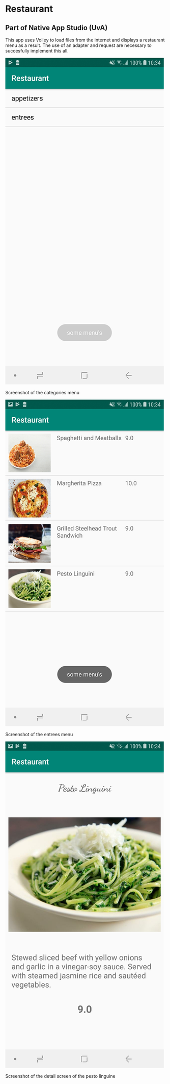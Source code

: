 # Restaurant
## Part of Native App Studio (UvA)

This app uses Volley to load files from the internet and displays a restaurant menu as a result.
The use of an adapter and request are necessary to succesfully implement this all.

![Alt Text](https://github.com/corne12345/Restaurant/blob/master/doc/Screenshot_20181205-103419_Restaurant.jpg)

Screenshot of the categories menu

![Alt Text](https://github.com/corne12345/Restaurant/blob/master/doc/Screenshot_20181205-103423_Restaurant.jpg)

Screenshot of the entrees menu

![Alt Text](https://github.com/corne12345/Restaurant/blob/master/doc/Screenshot_20181205-103428_Restaurant.jpg)

Screenshot of the detail screen of the pesto linguine
